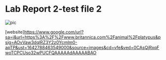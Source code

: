 # Lab Report 2-test file 2

![pic](CSE15L.jpg)

[website]<https://www.google.com/url?sa=i&url=https%3A%2F%2Fwww.britannica.com%2Fanimal%2Fplatypus&psig=AOvVaw3dqlRZ3Y2z0Ycmlm0-apTP&ust=1642788463549000&source=images&cd=vfe&ved=0CAsQjRxqFwoTCPCUso32wPUCFQAAAAAdAAAAABAO>